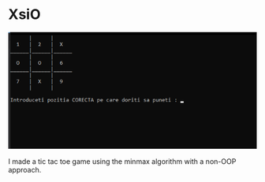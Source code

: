 # XsiO

![](images/tabla.png)

I made a tic tac toe game using the minmax algorithm with a non-OOP approach.
